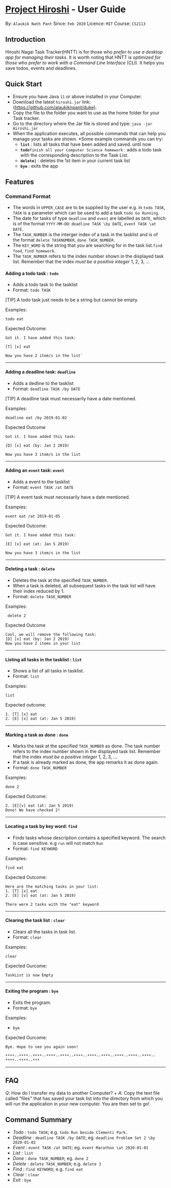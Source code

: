 # [Project Hiroshi](https://github.com/alaukiknpant/duke) - User Guide

By: `Alaukik Nath Pant`      Since: `Feb 2020`      Licence: `MIT`      Course: `CS2113`

## Introduction

Hiroshi Nagai Task Tracker(HNTT) is for those who *prefer to use a desktop app for managing their tasks*.
It is worth noting that HNTT is *optimized for those who prefer to work with a Command Line Interface* (CLI).
It helps you save todos, events and deadlines.

## Quick Start

*  Ensure you have Java `11` or above installed in your Computer.
*  Download the latest `hiroshi.jar` link:{https://github.com/alaukiknpant/duke}.
*  Copy the file to the folder you want to use as the home folder for your Task tracker.
*  Go to the directory where the Jar file is stored and type: `java -jar Hiroshi.jar`
* When the application executes, all possible commands that can help you manage your tasks are shown.
*Some example commands you can try:
    * **`list`** : lists all tasks that have been added and saved. until now
    * **`todo`**`finish all your Computer Science homework` : adds a todo task with the corresponding description to the Task List.
    * **`delete`**`1` : deletes the 1st item in your current task list
    * **`bye`** : exits the app


## Features


### Command Format

* The words in `UPPER_CASE` are to be supplied by the user e.g. in `todo TASK`, `TASK` is a parameter which can be used to add a task `todo Go Running`.
* The date for tasks of type `deadline` and `event` are labelled as `DATE`, which is of the format `YYYY-MM-DD`: `deadline TASK \by DATE`, `event TASK \at DATE`.
* The `TASK_NUMBER` is the interger index of a task in the tasklist and is of the format `delete TASKNUMBER`, `done TASK_NUMBER`.
* The `KEY_WORD` is the string that you are searching for in the task list.`find food`, `find homework`.
* The `TASK_NUMBER` refers to the index number shown in the displayed task list. Remember that the index *must be a positive integer* 1, 2, 3, ...

#### Adding a todo task : `todo`

* Adds a todo task to the tasklist 
* Format: `todo TASK`

[TIP]
A todo task just needs to be a string but cannot be empty.

Examples:

    todo eat


Expected Outcome:

    Got it. I have added this task: 
    
    [T] [x] eat
    
    Now you have 2 item/s in the list`

****

#### Adding a deadline task: `deadline `

* Adds a dedline to the tasklist 
* Format: `deadline TASK /by DATE`

[TIP]
A deadline task must necessarily have a date mentioned.

Examples:

    deadline eat /by 2019-01-02

Expected Outcome

    Got it. I have added this task: 
    
    [D] [x] eat (by: Jan 2 2019)
    
    Now you have 3 item/s in the list

****

#### Adding an `event` task: `event `

* Adds a event to the tasklist
* Format: `event TASK /at DATE`

[TIP]
A event task must necessarily have a date mentioned.

Examples:

    event eat /at 2019-01-05

Expected Outcome:

    Got it. I have added this task: 
    
    [E] [x] eat (at: Jan 5 2019)
    
    Now you have 3 item/s in the list 

****

#### Deleting a task : `delete`

* Deletes the task at the specified `TASK_NUMBER`. 
* When a task is deleted, all subsequest tasks in the task list will have their index reduced by 1.
* Format: `delete TASK_NUMBER`

Examples:

     delete 2

Expected Outcome
    
    Cool, we will remove the following task:
    [D] [x] eat (by: Jan 2 2019)
    Now you have 2 items in your list
****

#### Listing all tasks in the tasklist : `list`

* Shows a list of all tasks in tasklist.
* Format: `list`

Examples:

    list

Expected outcome:

    1. [T] [x] eat
    2. [E] [x] eat (at: Jan 5 2019)


****

#### Marking a task as done : `done`

* Marks the task at the specified `TASK_NUMBER` as done. The task number refers to the index number shown in the displayed task list. Remember that the index *must be a positive integer* 1, 2, 3, ...
* If a task is already marked as done, the app remarks it as done again.
* Format: `done TASK_NUMBER`


Examples:

    done 2

Expected Outcome:

    2. [E][v] eat (at: Jan 5 2019)
    Done! We have checked 2!

****

#### Locating a task by key word: `find`

* Finds tasks whose description contains a specified keyword. The search is case sensitive. e.g `run` will not match `Run`
* Format: `find KEYWORD`

Examples:

    find eat 

Expected Outcome:
    
    Here are the matching tasks in your list:
    1. [T] [x] eat
    2. [E] [v] eat (at: Jan 5 2019)
    
    There were 2 tasks with the "eat" keyword
****

#### Clearing the task list : `clear`

* Clears all the tasks in task list.
* Format: `clear`

Examples:

    clear

Expected Ourcome:

    TaskList is now Empty

****

#### Exiting the program : `bye`

* Exits the program. 
* Format: `bye`

Examples:

* `bye` 

Expected Ourcome:

    Bye. Hope to see you again soon!
    
    ****--****--****--****--****--****--****--****--****--****--****--****--****--***

****

## FAQ

*Q*: How do I transfer my data to another Computer? +
*A*: Copy the text file called "files" that has saved your task list into the directory from which you will run the application in your new computer. You are then set to go!

## Command Summary
* *Todo*  : `todo TASK`; 
e.g. `todo Run beside Clementi Park.`
* *Deadline* : `deadline TASK /by DATE`;
eg. `deadline Problem Set 2 \by 2020-01-02`
* *Event* : `event TASK /at DATE`;
eg. `event Marathon \at 2020-01-01`
* *List* : `list`
* *Done* : `done TASK_NUMBER`;
eg. `done 2`
* *Delete* : `delete TASK_NUMBER`;
e.g. `delete 3`
* *Find* : `find KEYWORD`;
e.g. `find eat`
* *Clear* : `clear`
* *Exit* : `bye`
